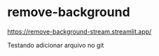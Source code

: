 # remove-background
https://remove-background-stream.streamlit.app/

Testando adicionar arquivo no git